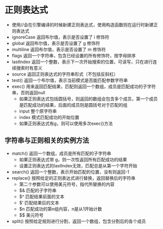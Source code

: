 # 正则表达式
- 使用//会在引擎编译的时候新建正则表达式，使用构造函数则在运行时新建正则表达式
- ignoreCase    返回布尔值，表示是否设置了 i 修饰符
- global    返回布尔值，表示是否设置了 g 修饰符
- multiline 返回布尔值，表示是否设置了 m 修饰符
- flags 返回一个字符串，包含已经设置的所有修饰符，按字母排序
- lastIndex 返回一个整数，表示下一次开始搜索的位置，可读写，只在进行连续搜索时有意义
- source    返回正则表达式的字符串形式（不包括反斜杠）
- test()    返回一个布尔值，表示当前模式是否能匹配参数字符串
- exec()    用来返回匹配结果，匹配则返回一个数组，成员是匹配成功的子字符串，否则返回null
  - 如果正则表达式包括圆括号，则返回的数组会包含多个成员，第一个成员是匹配成功的结果，后面的成员则是圆括号对于匹配的组
  - input   整个原字符串
  - index   模式匹配成功的开始位置
  - 如果正则表达式有g，则可以使用多次exec()方法

## 字符串与正则相关的实例方法
- match()   返回一个数组，成员是所有匹配的子字符串
  - 如果正则表达式带 g，则一次性返回所有匹配成功的结果
  - 设置正则表达式的lastIndex无效，匹配总是从第一个字符开始
- search()  返回一个整数，表示开始匹配的位置，没有则返回-1
- replace() 按照给定的正则表达式进行替换，返回替换后的字符串
  - 第二个参数可以使用美元符号，指代所替换的内容
  - $&  匹配的子字符串
  - $^  匹配结果前面的文本
  - $’  匹配结果后的文本
  - $n  匹配成功的第n组内容，n是从1开始计数
  - $$  美元符号
- split()   按照给定规则进行分割，返回一个数组，包含分割后的各个成员